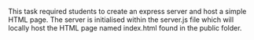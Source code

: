This task required students to create an express server and host a simple HTML page.
		The server is initialised within the server.js file which will locally host the HTML page named index.html found in the public folder.
